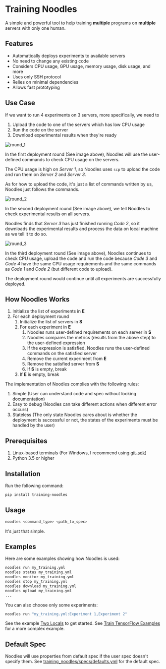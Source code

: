 # Training Noodles

A simple and powerful tool to help training **multiple** programs on **multiple** servers with only one human.

## Features

* Automatically deploys experiments to available servers
* No need to change any existing code
* Considers CPU usage, GPU usage, memory usage, disk usage, and more
* Uses only SSH protocol
* Relies on minimal dependencies
* Allows fast prototyping

## Use Case

If we want to run 4 experiments on 3 servers, more specifically, we need to

1. Upload the code to one of the servers which has low CPU usage
2. Run the code on the server
3. Download experimental results when they're ready

![round_1](https://github.com/sc420/training-noodles/raw/master/images/round_1.png)

In the first deployment round (See image above), Noodles will use the user-defined commands to check CPU usage on the servers.

The CPU usage is high on *Server 1*, so Noodles uses `scp` to upload the code and run them on *Server 2* and *Server 3*.

As for how to upload the code, it's just a list of commands written by us, Noodles just follows the commands.

![round_2](https://github.com/sc420/training-noodles/raw/master/images/round_2.png)

In the second deployment round (See image above), we tell Noodles to check experimental results on all servers.

Noodles finds that *Server 3* has just finished running *Code 2*, so it downloads the experimental results and process the data on local machine as we tell it to do so.

![round_3](https://github.com/sc420/training-noodles/raw/master/images/round_3.png)

In the third deployment round (See image above), Noodles continues to check CPU usage, upload the code and run the code because *Code 3* and *Code 4* have the same CPU usage requirements and the same commands as *Code 1* and *Code 2* (but different code to upload).

The deployment round would continue until all experiments are successfully deployed.

## How Noodles Works

1. Initialize the list of experiments in **E**
1. For each deployment round
    1. Initialize the list of servers in **S**
    2. For each experiment in **E**
        1. Noodles runs user-defined requirements on each server in **S**
        2. Noodles compares the metrics (results from the above step) to the user-defined expression
        3. If the expression is satisfied, Noodles runs the user-defined commands on the satisfied server
        4. Remove the current experiment from **E**
        5. Remove the satisfied server from **S**
        6. If **S** is empty, break
    3. If **E** is empty, break

The implementation of Noodles complies with the following rules:

1. Simple (User can understand code and spec without looking documentation)
2. Easy to debug (Noodles can take different actions when different error occurs)
3. Stateless (The only state Noodles cares about is whether the deployment is successful or not, the states of the experiments must be handled by the user)

## Prerequisites

1. Linux-based terminals (For Windows, I recommend using [git-sdk](https://github.com/git-for-windows/build-extra/releases))
2. Python 3.5 or higher

## Installation

Run the following command:

```bash
pip install training-noodles
```

## Usage

```bash
noodles <command_type> <path_to_spec>
```

It's just that simple.

## Examples

Here are some examples showing how Noodles is used:

```bash
noodles run my_training.yml
noodles status my_training.yml
noodles monitor my_training.yml
noodles stop my_training.yml
noodles download my_training.yml
noodles upload my_training.yml
...
```

You can also choose only some experiments:

```bash
noodles run "my_training.yml:Experiment 1,Experiment 2"
```

See the example [Two Locals](examples/two_locals) to get started. See [Train TensorFlow Examples](examples/train_tensorflow_examples) for a more complex example.

## Default Spec

Noodles will use properties from default spec if the user spec doesn't specify them. See [training_noodles/specs/defaults.yml](training_noodles/specs/defaults.yml) for the default spec.
